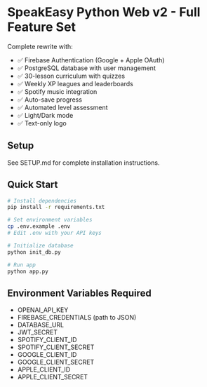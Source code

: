 # SpeakEasy Python Web v2 - Full Feature Set

Complete rewrite with:
- ✅ Firebase Authentication (Google + Apple OAuth)
- ✅ PostgreSQL database with user management
- ✅ 30-lesson curriculum with quizzes
- ✅ Weekly XP leagues and leaderboards
- ✅ Spotify music integration
- ✅ Auto-save progress
- ✅ Automated level assessment
- ✅ Light/Dark mode
- ✅ Text-only logo

## Setup

See SETUP.md for complete installation instructions.

## Quick Start

```bash
# Install dependencies
pip install -r requirements.txt

# Set environment variables
cp .env.example .env
# Edit .env with your API keys

# Initialize database
python init_db.py

# Run app
python app.py
```

## Environment Variables Required

- OPENAI_API_KEY
- FIREBASE_CREDENTIALS (path to JSON)
- DATABASE_URL
- JWT_SECRET
- SPOTIFY_CLIENT_ID
- SPOTIFY_CLIENT_SECRET
- GOOGLE_CLIENT_ID
- GOOGLE_CLIENT_SECRET
- APPLE_CLIENT_ID
- APPLE_CLIENT_SECRET
